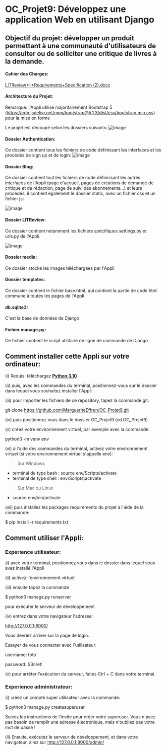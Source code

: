 # **OC_Projet9: Développez une application Web en utilisant Django**

## Objectif du projet: développer un produit permettant à une communauté d'utilisateurs de consulter ou de solliciter une critique de livres à la demande.

#### Cahier des Charges:
[LITReview+-+Requirements+Specification (2).docx](https://github.com/MargueriteEffren/OC_Projet9/files/9416625/LITReview%2B-%2BRequirements%2BSpecification.2.docx)

#### Architecture du Projet:

Remarque: l'Appli utilise majoritairement Bootstrap 5 (https://cdn.jsdelivr.net/npm/bootstrap@5.1.3/dist/css/bootstrap.min.css) pour la mise en forme

Le projet est découpé selon les dossiers suivants:
![image](https://user-images.githubusercontent.com/97900138/186423120-56183762-d63b-43da-81b0-139a77035cd2.png)

#### Dossier Authentication:
Ce dossier contient tous les fichiers de code définissant les interfaces et les procédés de sign up et de login:
![image](https://user-images.githubusercontent.com/97900138/186420168-f7883d05-7165-430b-9d4e-501680360069.png)

#### Dossier Blog:
Ce dossier contient tout les fichiers de code définissant les autres interfaces de l'Appli (page d'accueil, pages de créations de demande de critique et de rédaction,
page de suivi des abonnements...) et leurs procédés; il contient également le dossier static, avec un fichier css et un fichier js:

![image](https://user-images.githubusercontent.com/97900138/186420525-ea1e4f19-ae36-48b9-ab3b-ba33d1058743.png)

#### Dossier LITReview:
Ce dossier contient notamment les fichiers spécifiques settings.py et urls.py de l'Appli. 

![image](https://user-images.githubusercontent.com/97900138/186422141-546517f3-55f8-4705-96fb-690f56749063.png)

#### Dossier media:
Ce dossier stocke les images téléchargées par l'Appli

#### Dossier templates:
Ce dossier contient le fichier base.html, qui contient la partie de code html commune à toutes les pages de l'Appli

#### db.sqlite3:
C'est la base de données de Django

#### Fichier manage.py:
Ce fichier contient le script utilitaire de ligne de commande de Django

## Comment installer cette Appli sur votre ordinateur:
(i) Requis: téléchargez **[Python 3.10](https://www.python.org/downloads/)**

(ii) puis, avec les commandes du terminal, positionnez-vous sur le dossier dans lequel vous souhaitez installer l'Appli

(iii) pour importer les fichiers de ce repository, tapez la commande git:

git clone https://github.com/MargueriteEffren/OC_Projet9.git

(iv) puis positionnez vous dans le dossier OC_Projet9 (cd OC_Projet9)

(v) créez votre environnement virtuel, par exemple avec la commande:

python3 -m venv env

(vi) à l'aide des commandes du terminal, activez votre environnement virtuel 
(si votre environnement virtuel s'appelle env):
> Sur Windows  
- terminal de type bash : source env/Scripts/activate
- terminal de type shell : env\Scripts\activate
  
> Sur Mac ou Linux
- source env/bin/activate

(vii) puis installez les packages requirements du projet à l'aide de la commande:

$ pip install -r requirements.txt


## Comment utiliser l'Appli:

### Experience utilisateur:

(i) avec votre terminal, positionnez vous dans le dossier dans lequel vous avez installé l'Appli

(ii) activez l'environnement virtuel

(iii) ensuite tapez la commande 

$ python3 manage.py runserver

pour exécuter le serveur de développement

(iv) entrez dans votre navigateur l'adresse:

http://127.0.0.1:8000/

Vous devriez arriver sur la page de login. 

Essayer de vous connecter avec l'utilisateur:

username: toto

password: S3cret!

(v) pour arrêter l'exécution du serveur, faites Ctrl + C dans votre terminal.


### Experience administrateur:

(i) créez un compte super utilisateur avec la commande:

$ python3 manage.py createsuperuser

Suivez les instructions de l'invite pour créer votre superuser. Vous n'avez pas besoin de remplir une adresse électronique, 
mais n'oubliez pas votre mot de passe !

(ii) Ensuite, exécutez le serveur de développement, et dans votre navigateur, allez sur http://127.0.0.1:8000/admin/ 


